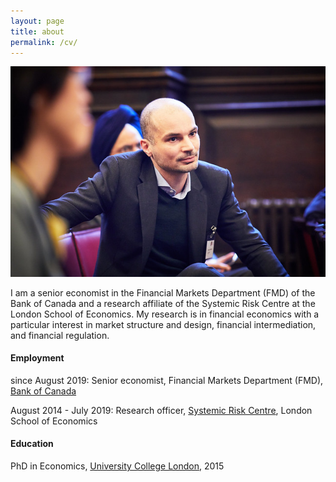 ```yaml
---
layout: page
title: about
permalink: /cv/
---
```


<img src="assets/uthemann_fcaconference.jpg" alt="Andreas Uthemann" class="inline"/>

I am a senior economist in the Financial Markets Department (FMD) of the Bank of Canada and a research affiliate of the Systemic Risk Centre at the London School of Economics. My research is in financial economics with a particular interest in market structure and design, financial intermediation, and financial regulation.

#### Employment
since August 2019: Senior economist, Financial Markets Department (FMD), [Bank of Canada](https://www.bankofcanada.ca/research/)

August 2014 - July 2019: Research officer, [Systemic Risk Centre](http://www.systemicrisk.ac.uk/), London School of Economics

#### Education
PhD in Economics, [University College London](https://www.ucl.ac.uk/economics/), 2015
